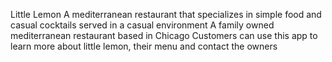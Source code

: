 Little Lemon
    A mediterranean restaurant that specializes in simple food and casual cocktails served in a casual environment
    A family owned mediterranean restaurant based in Chicago
    Customers can use this app to learn more about little lemon, their menu and contact the owners
